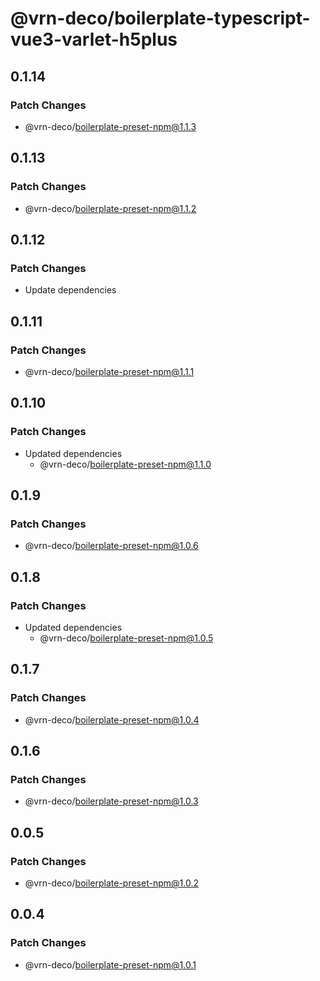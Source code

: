 # @vrn-deco/boilerplate-typescript-vue3-varlet-h5plus

## 0.1.14

### Patch Changes

- @vrn-deco/boilerplate-preset-npm@1.1.3

## 0.1.13

### Patch Changes

- @vrn-deco/boilerplate-preset-npm@1.1.2

## 0.1.12

### Patch Changes

- Update dependencies

## 0.1.11

### Patch Changes

- @vrn-deco/boilerplate-preset-npm@1.1.1

## 0.1.10

### Patch Changes

- Updated dependencies
  - @vrn-deco/boilerplate-preset-npm@1.1.0

## 0.1.9

### Patch Changes

- @vrn-deco/boilerplate-preset-npm@1.0.6

## 0.1.8

### Patch Changes

- Updated dependencies
  - @vrn-deco/boilerplate-preset-npm@1.0.5

## 0.1.7

### Patch Changes

- @vrn-deco/boilerplate-preset-npm@1.0.4

## 0.1.6

### Patch Changes

- @vrn-deco/boilerplate-preset-npm@1.0.3

## 0.0.5

### Patch Changes

- @vrn-deco/boilerplate-preset-npm@1.0.2

## 0.0.4

### Patch Changes

- @vrn-deco/boilerplate-preset-npm@1.0.1
